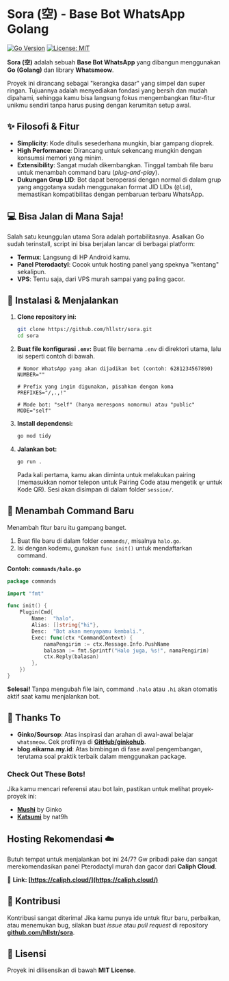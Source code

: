 # Sora (空) - Base Bot WhatsApp Golang

[![Go Version](https://img.shields.io/badge/Go-1.21%2B-blue.svg)](https://go.dev/)
[![License: MIT](https://img.shields.io/badge/License-MIT-yellow.svg)](https://opensource.org/licenses/MIT)

**Sora (空)** adalah sebuah **Base Bot WhatsApp** yang dibangun menggunakan **Go (Golang)** dan library **Whatsmeow**.

Proyek ini dirancang sebagai "kerangka dasar" yang simpel dan super ringan. Tujuannya adalah menyediakan fondasi yang bersih dan mudah dipahami, sehingga kamu bisa langsung fokus mengembangkan fitur-fitur unikmu sendiri tanpa harus pusing dengan kerumitan setup awal.

## ✨ Filosofi & Fitur

* **Simplicity**: Kode ditulis sesederhana mungkin, biar gampang dioprek.
* **High Performance**: Dirancang untuk sekencang mungkin dengan konsumsi memori yang minim.
* **Extensibility**: Sangat mudah dikembangkan. Tinggal tambah file baru untuk menambah command baru (*plug-and-play*).
* **Dukungan Grup LID**: Bot dapat beroperasi dengan normal di dalam grup yang anggotanya sudah menggunakan format JID LIDs (`@lid`), memastikan kompatibilitas dengan pembaruan terbaru WhatsApp.

## 💻 Bisa Jalan di Mana Saja!

Salah satu keunggulan utama Sora adalah portabilitasnya. Asalkan Go sudah terinstall, script ini bisa berjalan lancar di berbagai platform:
* **Termux**: Langsung di HP Android kamu.
* **Panel Pterodactyl**: Cocok untuk hosting panel yang speknya "kentang" sekalipun.
* **VPS**: Tentu saja, dari VPS murah sampai yang paling gacor.

## 🚀 Instalasi & Menjalankan

1.  **Clone repository ini:**
    ```bash
    git clone https://github.com/hllstr/sora.git
    cd sora
    ```

2.  **Buat file konfigurasi `.env`:**
    Buat file bernama `.env` di direktori utama, lalu isi seperti contoh di bawah.
    ```env
    # Nomor WhatsApp yang akan dijadikan bot (contoh: 6281234567890)
    NUMBER=""

    # Prefix yang ingin digunakan, pisahkan dengan koma
    PREFIXES="/,.,!"

    # Mode bot: "self" (hanya merespons nomormu) atau "public"
    MODE="self"
    ```

3.  **Install dependensi:**
    ```bash
    go mod tidy
    ```

4.  **Jalankan bot:**
    ```bash
    go run .
    ```
    Pada kali pertama, kamu akan diminta untuk melakukan pairing (memasukkan nomor telepon untuk Pairing Code atau mengetik `qr` untuk Kode QR). Sesi akan disimpan di dalam folder `session/`.

## 🧩 Menambah Command Baru

Menambah fitur baru itu gampang banget.

1.  Buat file baru di dalam folder `commands/`, misalnya `halo.go`.
2.  Isi dengan kodemu, gunakan `func init()` untuk mendaftarkan command.

**Contoh: `commands/halo.go`**
```go
package commands

import "fmt"

func init() {
    Plugin(Cmd{
        Name:  "halo",
        Alias: []string{"hi"},
        Desc:  "Bot akan menyapamu kembali.",
        Exec: func(ctx *CommandContext) {
            namaPengirim := ctx.Message.Info.PushName
            balasan := fmt.Sprintf("Halo juga, %s!", namaPengirim)
            ctx.Reply(balasan)
        },
    })
}
```
**Selesai!** Tanpa mengubah file lain, command `.halo` atau `.hi` akan otomatis aktif saat kamu menjalankan bot.

## 🙏 Thanks To

* **Ginko/Soursop**: Atas inspirasi dan arahan di awal-awal belajar `whatsmeow`. Cek profilnya di **[GitHub/ginkohub](https://github.com/ginkohub)**.
* **blog.eikarna.my.id**: Atas bimbingan di fase awal pengembangan, terutama soal praktik terbaik dalam menggunakan package.

### Check Out These Bots!
Jika kamu mencari referensi atau bot lain, pastikan untuk melihat proyek-proyek ini:
* **[Mushi](https://github.com/ginkohub/mushi)** by Ginko
* **[Katsumi](https://github.com/nat9h/Katsumi)** by nat9h

## Hosting Rekomendasi ☁️

Butuh tempat untuk menjalankan bot ini 24/7? Gw pribadi pake dan sangat merekomendasikan panel Pterodactyl murah dan gacor dari **Caliph Cloud**.

🔗 **Link: [https://caliph.cloud/](https://caliph.cloud/)**

## 🤝 Kontribusi

Kontribusi sangat diterima! Jika kamu punya ide untuk fitur baru, perbaikan, atau menemukan bug, silakan buat *issue* atau *pull request* di repository **[github.com/hllstr/sora](https://github.com/hllstr/sora)**.

## 📜 Lisensi

Proyek ini dilisensikan di bawah **MIT License**.
